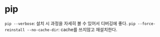 # pip
`pip --verbose`: 설치 시 과정을 자세히 볼 수 있어서 디버깅에 좋다.
`pip --force-reinstall --no-cache-dir`: cache를 쓰지않고 재설치한다.